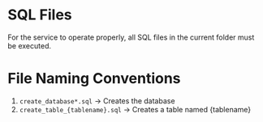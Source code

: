 # SQL Files
For the service to operate properly, all SQL files in the current folder must be executed.

# File Naming Conventions
1. `create_database*.sql` → Creates the database
2. `create_table_{tablename}.sql` → Creates a table named {tablename}
